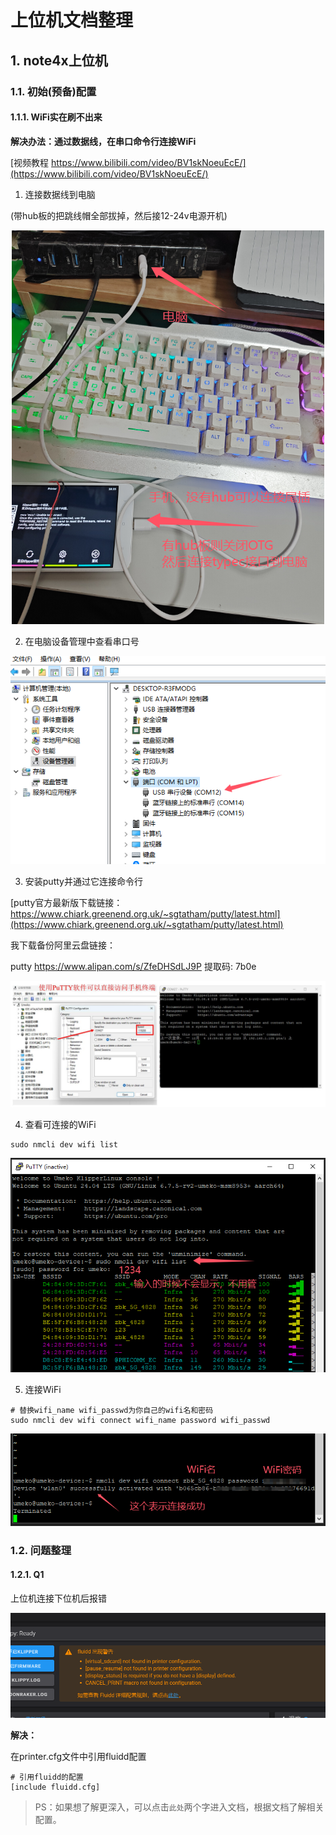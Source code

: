 # 上位机文档整理

## 1. note4x上位机

### 1.1. 初始(预备)配置

#### 1.1.1. WiFi实在刷不出来

**解决办法：通过数据线，在串口命令行连接WiFi**

[视频教程 https://www.bilibili.com/video/BV1skNoeuEcE/](https://www.bilibili.com/video/BV1skNoeuEcE/)

1. 连接数据线到电脑

(带hub板的把跳线帽全部拔掉，然后接12-24v电源开机)

![通过数据线连接手机和电脑](vx_images/455274631009482.png)

2. 在电脑设备管理中查看串口号

![](vx_images/191739777015959.png)

3. 安装putty并通过它连接命令行

[putty官方最新版下载链接：https://www.chiark.greenend.org.uk/~sgtatham/putty/latest.html](https://www.chiark.greenend.org.uk/~sgtatham/putty/latest.html)

我下载备份阿里云盘链接：

putty
https://www.alipan.com/s/ZfeDHSdLJ9P
提取码: 7b0e


![进入终端方法](vx_images/253972335076396.jpg)

4. 查看可连接的WiFi

```shell
sudo nmcli dev wifi list
```

![查看WiFi列表](vx_images/64143348226662.png)

5. 连接WiFi

```shell
# 替换wifi_name wifi_passwd为你自己的wifi名和密码
sudo nmcli dev wifi connect wifi_name password wifi_passwd
```

![连接WiFi](vx_images/242343185681155.png)

### 1.2. 问题整理


#### 1.2.1. Q1

上位机连接下位机后报错

![](vx_images/119703381203337.png)

**解决：**

在printer.cfg文件中引用fluidd配置
```
# 引用fluidd的配置
[include fluidd.cfg]
```

> PS：如果想了解更深入，可以点击`此处`两个字进入文档，根据文档了解相关配置。


